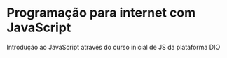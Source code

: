# Programação para internet com JavaScript

Introdução ao JavaScript através do curso inicial de JS da plataforma DIO
